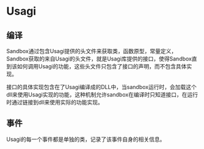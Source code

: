 # Usagi
## 编译
Sandbox通过包含Usagi提供的头文件来获取类，函数原型，常量定义， Sandbox获取的来自Usagi的头文件，就是Usagi库提供的接口，使得Sandbox直到该如何调用Usagi的功能，这些头文件只包含了接口的声明，而不包含具体实现。  


接口的具体实现包含在了Usagi编译成的DLL中，当sandbox运行时，会加载这个dll来使用Usagi实现的功能，这种机制允许sandbox在编译时只知道接口，在运行时通过链接到dll来使用实际的功能实现。

## 事件
Usagi的每一个事件都是单独的类，记录了该事件自身的相关信息。